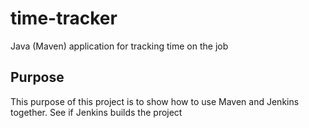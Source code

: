 # time-tracker
Java (Maven) application for tracking time on the job

## Purpose

This purpose of this project is to show how to use Maven and Jenkins together.
See if Jenkins builds the project
